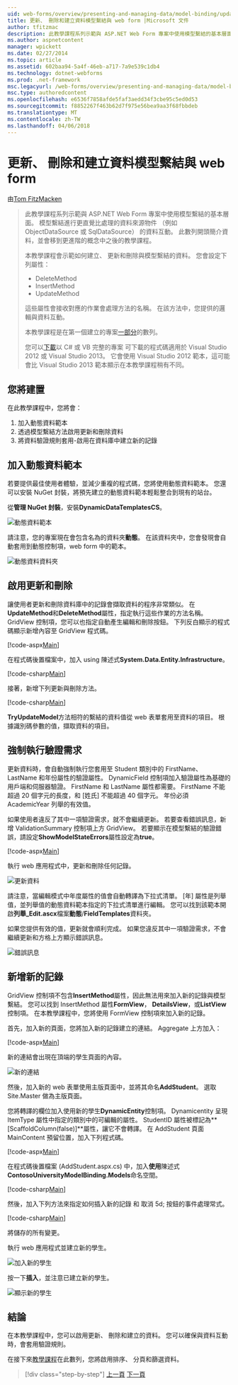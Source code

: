 ```yaml
---
uid: web-forms/overview/presenting-and-managing-data/model-binding/updating-deleting-and-creating-data
title: 更新、 刪除和建立資料模型繫結與 web form |Microsoft 文件
author: tfitzmac
description: 此教學課程系列示範與 ASP.NET Web Form 專案中使用模型繫結的基本層面。 模型繫結進行資料互動詳細直線-...
ms.author: aspnetcontent
manager: wpickett
ms.date: 02/27/2014
ms.topic: article
ms.assetid: 602baa94-5a4f-46eb-a717-7a9e539c1db4
ms.technology: dotnet-webforms
ms.prod: .net-framework
msc.legacyurl: /web-forms/overview/presenting-and-managing-data/model-binding/updating-deleting-and-creating-data
msc.type: authoredcontent
ms.openlocfilehash: e6536f7858afde5faf3aedd34f3cbe95c5ed0d53
ms.sourcegitcommit: f8852267f463b62d7f975e56bea9aa3f68fbbdeb
ms.translationtype: MT
ms.contentlocale: zh-TW
ms.lasthandoff: 04/06/2018
---
```

<a name="updating-deleting-and-creating-data-with-model-binding-and-web-forms"></a>更新、 刪除和建立資料模型繫結與 web form
====================
由[Tom FitzMacken](https://github.com/tfitzmac)

> 此教學課程系列示範與 ASP.NET Web Form 專案中使用模型繫結的基本層面。 模型繫結進行更直覺比處理的資料來源物件 （例如 ObjectDataSource 或 SqlDataSource） 的資料互動。 此數列開頭簡介資料，並會移到更進階的概念中之後的教學課程。
> 
> 本教學課程會示範如何建立、 更新和刪除與模型繫結的資料。 您會設定下列屬性：
> 
> - DeleteMethod
> - InsertMethod
> - UpdateMethod
> 
> 這些屬性會接收對應的作業會處理方法的名稱。 在該方法中，您提供的邏輯與資料互動。
> 
> 本教學課程是在第一個建立的專案[一部分](retrieving-data.md)的數列。
> 
> 您可以[下載](https://go.microsoft.com/fwlink/?LinkId=286116)以 C# 或 VB 完整的專案 可下載的程式碼適用於 Visual Studio 2012 或 Visual Studio 2013。 它會使用 Visual Studio 2012 範本，這可能會比 Visual Studio 2013 範本顯示在本教學課程稍有不同。


## <a name="what-youll-build"></a>您將建置

在此教學課程中，您將會：

1. 加入動態資料範本
2. 透過模型繫結方法啟用更新和刪除資料
3. 將資料驗證規則套用-啟用在資料庫中建立新的記錄

## <a name="add-dynamic-data-templates"></a>加入動態資料範本

若要提供最佳使用者體驗，並減少重複的程式碼，您將使用動態資料範本。 您還可以安裝 NuGet 封裝，將預先建立的動態資料範本輕鬆整合到現有的站台。

從**管理 NuGet 封裝**，安裝**DynamicDataTemplatesCS**。

![動態資料範本](updating-deleting-and-creating-data/_static/image1.png)

請注意，您的專案現在會包含名為的資料夾**動態**。 在該資料夾中，您會發現會自動套用到動態控制項，web form 中的範本。

![動態資料資料夾](updating-deleting-and-creating-data/_static/image2.png)

## <a name="enable-updating-and-deleting"></a>啟用更新和刪除

讓使用者更新和刪除資料庫中的記錄會擷取資料的程序非常類似。 在**UpdateMethod**和**DeleteMethod**屬性，指定執行這些作業的方法名稱。 GridView 控制項，您可以也指定自動產生編輯和刪除按鈕。 下列反白顯示的程式碼顯示新增內容至 GridView 程式碼。

[!code-aspx[Main](updating-deleting-and-creating-data/samples/sample1.aspx?highlight=4-5)]

在程式碼後置檔案中，加入 using 陳述式**System.Data.Entity.Infrastructure**。

[!code-csharp[Main](updating-deleting-and-creating-data/samples/sample2.cs)]

接著，新增下列更新與刪除方法。

[!code-csharp[Main](updating-deleting-and-creating-data/samples/sample3.cs)]

**TryUpdateModel**方法相符的繫結的資料值從 web 表單套用至資料的項目。 根據識別碼參數的值，擷取資料的項目。

## <a name="enforce-validation-requirements"></a>強制執行驗證需求

更新資料時，會自動強制執行您套用至 Student 類別中的 FirstName、 LastName 和年份屬性的驗證屬性。 DynamicField 控制項加入驗證屬性為基礎的用戶端和伺服器驗證。 FirstName 和 LastName 屬性都需要。 FirstName 不能超過 20 個字元的長度，和 [姓氏] 不能超過 40 個字元。 年份必須 AcademicYear 列舉的有效值。

如果使用者違反了其中一項驗證需求，就不會繼續更新。 若要查看錯誤訊息，新增 ValidationSummary 控制項上方 GridView。 若要顯示在模型繫結的驗證錯誤，請設定**ShowModelStateErrors**屬性設定為**true**。 

[!code-aspx[Main](updating-deleting-and-creating-data/samples/sample4.aspx)]

執行 web 應用程式中，更新和刪除任何記錄。

![更新資料](updating-deleting-and-creating-data/_static/image3.png)

請注意，當編輯模式中年度屬性的值會自動轉譯為下拉式清單。 [年] 屬性是列舉值，並列舉值的動態資料範本指定的下拉式清單進行編輯。 您可以找到該範本開啟**列舉\_Edit.ascx**檔案**動態**/**FieldTemplates**資料夾。

如果您提供有效的值，更新就會順利完成。 如果您違反其中一項驗證需求，不會繼續更新和方格上方顯示錯誤訊息。

![錯誤訊息](updating-deleting-and-creating-data/_static/image4.png)

## <a name="add-new-records"></a>新增新的記錄

GridView 控制項不包含**InsertMethod**屬性，因此無法用來加入新的記錄與模型繫結。 您可以找到 InsertMethod 屬性**FormView**， **DetailsView**，或**ListView**控制項。 在本教學課程中，您將使用 FormView 控制項來加入新的記錄。

首先，加入新的頁面，您將加入新的記錄建立的連結。 Aggregate 上方加入：

[!code-aspx[Main](updating-deleting-and-creating-data/samples/sample5.aspx)]

新的連結會出現在頂端的學生頁面的內容。

![新的連結](updating-deleting-and-creating-data/_static/image5.png)

然後，加入新的 web 表單使用主版頁面中，並將其命名**AddStudent**。 選取 Site.Master 做為主版頁面。

您將轉譯的欄位加入使用新的學生**DynamicEntity**控制項。 Dynamicentity 呈現 ItemType 屬性中指定的類別中的可編輯的屬性。 StudentID 屬性被標記為**[ScaffoldColumn(false)]**屬性，讓它不會轉譯。 在 AddStudent 頁面 MainContent 預留位置，加入下列程式碼。

[!code-aspx[Main](updating-deleting-and-creating-data/samples/sample6.aspx)]

在程式碼後置檔案 (AddStudent.aspx.cs) 中，加入**使用**陳述式**ContosoUniversityModelBinding.Models**命名空間。

[!code-csharp[Main](updating-deleting-and-creating-data/samples/sample7.cs)]

然後，加入下列方法來指定如何插入新的記錄 和 取消 5d; 按鈕的事件處理常式。

[!code-csharp[Main](updating-deleting-and-creating-data/samples/sample8.cs)]

將儲存的所有變更。

執行 web 應用程式並建立新的學生。

![加入新的學生](updating-deleting-and-creating-data/_static/image6.png)

按一下**插入**，並注意已建立新的學生。

![顯示新的學生](updating-deleting-and-creating-data/_static/image7.png)

## <a name="conclusion"></a>結論

在本教學課程中，您可以啟用更新、 刪除和建立的資料。 您可以確保與資料互動時，會套用驗證規則。

在接下來[教學課程](sorting-paging-and-filtering-data.md)在此數列，您將啟用排序、 分頁和篩選資料。

> [!div class="step-by-step"]
> [上一頁](retrieving-data.md)
> [下一頁](sorting-paging-and-filtering-data.md)

